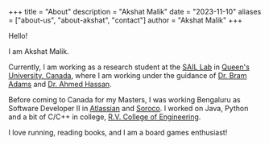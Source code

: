 +++
title = "About"
description = "Akshat Malik"
date = "2023-11-10"
aliases = ["about-us", "about-akshat", "contact"]
author = "Akshat Malik"
+++

Hello!

I am Akshat Malik.

[//]: # (![Akshat Malik]&#40;/img/akshat.jpg&#41;)


Currently, I am working as a research student at the [SAIL Lab](https://sail.cs.queensu.ca/) in [Queen's University, Canada](https://www.queensu.ca/), where I am working under the guidance of [Dr. Bram Adams](https://scholar.google.ca/citations?user=XS9QH_UAAAAJ&hl=en) and [Dr. Ahmed Hassan](https://scholar.google.ca/citations?user=9hwXx34AAAAJ&hl=en). 

Before coming to Canada for my Masters, I was working Bengaluru as Software Developer II in [Atlassian](https://www.atlassian.com/) and [Soroco](https://soroco.com/). I worked on Java, Python and a bit of C/C++ in college, [R.V. College of Engineering](https://www.rvce.edu.in/). 

I love running, reading books, and I am a board games enthusiast! 





